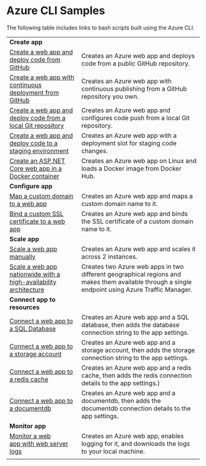 <properties
    pageTitle="Azure CLI Samples - App Service | Azure"
    description="Azure CLI Samples - App Service"
    services="app-service"
    documentationcenter="app-service"
    author="syntaxc4"
    manager="erikre"
    editor="ggailey777"
    tags="azure-service-management" />
<tags
    ms.assetid="53e6a15a-370a-48df-8618-c6737e26acec"
    ms.service="app-service"
    ms.devlang="na"
    ms.topic="article"
    ms.tgt_pltfrm="na"
    ms.workload="app-service"
    ms.date="03/08/2017"
    wacn.date=""
    ms.author="cfowler" />

# Azure CLI Samples

The following table includes links to bash scripts built using the Azure CLI.

| | |
|-|-|
|**Create app**||
| [Create a web app and deploy code from GitHub](/documentation/articles/app-service-cli-deploy-github/)| Creates an Azure web app and deploys code from a public GitHub repository. |
| [Create a web app with continuous deployment from GitHub](/documentation/articles/app-service-cli-continuous-deployment-github/)| Creates an Azure web app with continuous publishing from a GitHub repository you own. |
| [Create a web app and deploy code from a local Git repository](/documentation/articles/app-service-cli-deploy-local-git/) | Creates an Azure web app and configures code push from a local Git repository. |
| [Create a web app and deploy code to a staging environment](/documentation/articles/app-service-cli-deploy-staging-environment/) | Creates an Azure web app with a deployment slot for staging code changes. |
| [Create an ASP.NET Core web app in a Docker container](/documentation/articles/app-service-cli-linux-docker-aspnetcore/)| Creates an Azure web app on Linux and loads a Docker image from Docker Hub. |
|**Configure app**||
| [Map a custom domain to a web app](/documentation/articles/app-service-cli-configure-custom-domain/)| Creates an Azure web app and maps a custom domain name to it. |
| [Bind a custom SSL certificate to a web app](/documentation/articles/app-service-cli-configure-ssl-certificate/)| Creates an Azure web app and binds the SSL certificate of a custom domain name to it. |
|**Scale app**||
| [Scale a web app manually](/documentation/articles/app-service-cli-scale-manual/) | Creates an Azure web app and scales it across 2 instances. |
| [Scale a web app nationwide with a high-availability architecture](/documentation/articles/app-service-cli-scale-high-availability/) | Creates two Azure web apps in two different geographical regions and makes them available through a single endpoint using Azure Traffic Manager. |
|**Connect app to resources**||
| [Connect a web app to a SQL Database](/documentation/articles/app-service-cli-app-service-sql/)| Creates an Azure web app and a SQL database, then adds the database connection string to the app settings. |
| [Connect a web app to a storage account](/documentation/articles/app-service-cli-app-service-storage/)| Creates an Azure web app and a storage account, then adds the storage connection string to the app settings. |
| [Connect a web app to a redis cache](/documentation/articles/app-service-cli-app-service-redis/) | Creates an Azure web app and a redis cache, then adds the redis connection details to the app settings.) |
| [Connect a web app to a documentdb](/documentation/articles/app-service-cli-app-service-documentdb/) | Creates an Azure web app and a documentdb, then adds the documentdb connection details to the app settings. |
|**Monitor app**||
| [Monitor a web app with web server logs](/documentation/articles/app-service-cli-monitor/) | Creates an Azure web app, enables logging for it, and downloads the logs to your local machine. |
| | |
